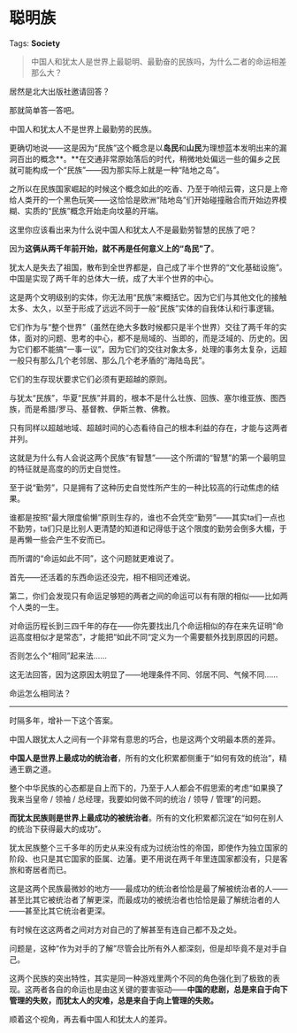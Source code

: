 # 聪明族

Tags: **Society**

> 中国人和犹太人是世界上最聪明、最勤奋的民族吗，为什么二者的命运相差那么大？



居然是北大出版社邀请回答？

那就简单答一答吧。

中国人和犹太人不是世界上最勤劳的民族。

更确切地说——这是因为“民族”这个概念是以**岛民**和**山民**为理想蓝本发明出来的漏洞百出的概念**。**在交通非常原始落后的时代，稍微地处偏远一些的偏乡之民就可能构成一个“民族”——因为那实际上就是一种“陆地之岛”。

之所以在民族国家崛起的时候这个概念如此的吃香、乃至于响彻云霄，这只是上帝给人类开的一个黑色玩笑——这恰恰是欧洲“陆地岛”们开始碰撞融合而开始边界模糊、实质的“民族”概念开始走向坟墓的开端。

这里你应该看出来为什么说中国人和犹太人不是最勤劳智慧的民族了吧？

因为**这俩从两千年前开始，就不再是任何意义上的“岛民”了**。

犹太人是失去了祖国，散布到全世界都是，自己成了半个世界的“文化基础设施”。中国是实现了两千年的总体大一统，成了大半个世界的中心。

这是两个文明级别的实体，你无法用“民族”来概括它。因为它们与其他文化的接触太多、太久，以至于形成了远远不同于一般“民族”实体的自我体认和行事逻辑。

它们作为与“整个世界”（虽然在绝大多数时候都只是半个世界）交往了两千年的实体，面对的问题、思考的中心，都不是局域的、当即的，而是泛域的、历史的。因为它们都不能搞“一事一议”，因为它们的交往对象太多，处理的事务太复杂，远超一般只有那么几个老邻居、那么几个老矛盾的“海陆岛民”。

它们的生存现状要求它们必须有更超越的原则。

与犹太“民族”，华夏“民族”并肩的，根本不是什么壮族、回族、塞尔维亚族、图西族，而是希腊/罗马、基督教、伊斯兰教、佛教。

只有同样以超越地域、超越时间的心态看待自己的根本利益的存在，才能与这两者并列。

这就是为什么有人会说这两个民族“有智慧”——这个所谓的“智慧”的第一个最明显的特征就是高度的的历史自觉性。

至于说“勤劳”，只是拥有了这种历史自觉性所产生的一种比较高的行动焦虑的结果。

谁都是按照“最大限度偷懒”原则生存的，谁也不会凭空“勤劳”——其实ta们一点也不勤劳，ta们只是比别人更清楚的知道和记得低于这个限度的勤劳会倒多大楣，于是再懒一些会产生不安而已。

而所谓的“命运如此不同”，这个问题就更难说了。

首先——还活着的东西命运还没完，相不相同还难说。

第二，你们会发现只有命运足够短的两者之间的命运可以有有限的相似——比如两个人类的一生。

对命运历程长到三四千年的存在——你先要找出几个命运相似的存在来先证明“命运高度相似才是常态”，才能把“如此不同“定义为一个需要额外找到原因的问题。

否则怎么个“相同”起来法……

这无法回答，因为这原因太明显了——地理条件不同、邻居不同、气候不同……

命运怎么相同法？



---

时隔多年，增补一下这个答案。

中国人跟犹太人之间有一个非常有意思的巧合，也是这两个文明最本质的差异。

**中国人是世界上最成功的统治者**，所有的文化积累都侧重于“如何有效的统治”，精通王霸之道。

整个中华民族的心态都是自上而下的，乃至于人人都会不假思索的考虑“如果换了我来当皇帝 / 领袖 / 总经理，我要如何做不同的统治 / 领导 / 管理”的问题。

**而犹太民族则是世界上最成功的被统治者**。所有的文化积累都沉淀在“如何在别人的统治下获得最大的成功”。

犹太民族整个三千多年的历史从来没有成为过统治性的帝国，即使作为独立国家的阶段、也只是其它国家的臣属、边藩。更不用说在两千年里连国家都没有，只是客旅和寄居者而已。

这是这两个民族最微妙的地方——最成功的统治者恰恰是最了解被统治者的人——甚至比其它被统治者了解更深，而最成功的被统治者也恰恰是最了解统治者的人——甚至比其它统治者更深。

有时候在这这两者之间对方对自己的了解甚至有连自己都不及之处。

问题是，这种“作为对手的了解”尽管会比所有外人都深刻，但是却毕竟不是对手自己。

这两个民族的突出特性，其实是同一种游戏里两个不同的角色强化到了极致的表现。这两者各自的命运也是由这关键的要害驱动——**中国的悲剧，总是来自于向下管理的失败，而犹太人的灾难，总是来自于向上管理的失败。**

顺着这个视角，再去看中国人和犹太人的差异。



